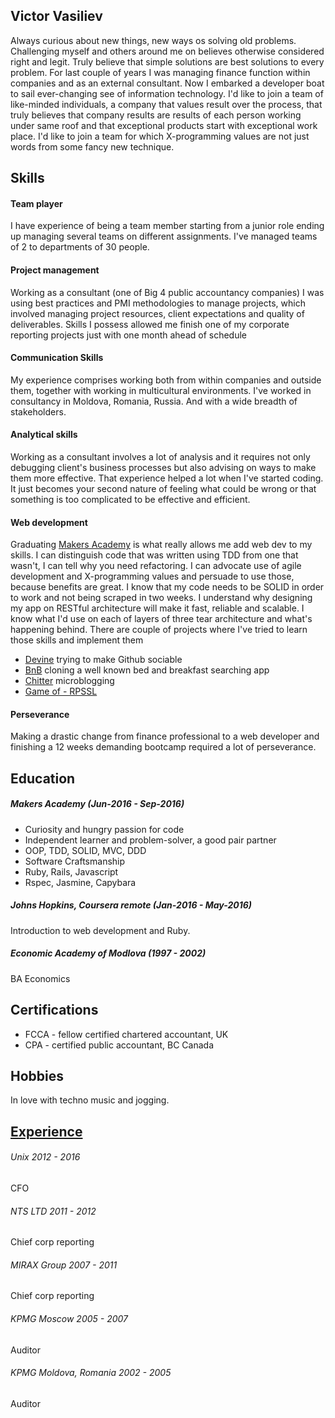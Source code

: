 ## Victor Vasiliev

Always curious about new things, new ways os solving old problems. Challenging myself and others around me on believes otherwise considered right and legit. Truly believe that simple solutions are best solutions to every problem.
For last couple of years I was managing finance function within companies and as an external consultant. Now I embarked a developer boat to sail ever-changing see of information technology.
I'd like to join a team of like-minded individuals, a company that values result over the process, that truly believes that company results are results of each person working under same roof and that exceptional products start with exceptional work place. I'd like to join a team for which X-programming values are not just words from some fancy new technique.

## Skills
#### Team player
I have experience of being a team member starting from a junior role ending up managing several teams on different assignments. I've managed teams of 2 to departments of 30 people.

#### Project management
Working as a consultant (one of Big 4 public accountancy companies) I was using best practices and PMI methodologies to manage projects, which involved managing project resources, client expectations and quality of deliverables. Skills I possess allowed me finish one of my corporate reporting projects just with one month ahead of schedule

#### Communication Skills
My experience comprises working both from within companies and outside them, together with working in multicultural environments. I've worked in consultancy in Moldova, Romania, Russia. And with a wide breadth of stakeholders.

#### Analytical skills
Working as a consultant involves a lot of analysis and it requires not only debugging client's business processes but also advising on ways to make them more effective. That experience helped a lot when I've started coding. It just becomes your second nature of feeling what could be wrong or that something is too complicated to be effective and efficient.

#### Web development
Graduating [Makers Academy](http://www.makersacademy.com/) is what really allows me add web dev to my skills. I can distinguish code that was written using TDD from one that wasn't, I can tell why you need refactoring. I can advocate use of agile development and X-programming values and persuade to use those, because benefits are great. I know that my code needs to be SOLID in order to work and not being scraped in two weeks. I understand why designing my app on RESTful architecture will make it fast, reliable and scalable. I know what I'd use on each of layers of three tear architecture and what's happening behind.
There are couple of projects where I've tried to learn those skills and implement them
* [Devine](https://github.com/SocialList/devine) trying to make Github sociable
* [BnB](https://github.com/lukecartledge/MakersBnB) cloning a well known bed and breakfast searching app
* [Chitter](https://github.com/6eff/chitter-challenge) microblogging
* [Game of - RPSSL](https://github.com/6eff/rps-challenge)

#### Perseverance
Making a drastic change from finance professional to a web developer and finishing a 12 weeks demanding bootcamp required a lot of perseverance.

## Education
##### Makers Academy (Jun-2016 - Sep-2016)

* Curiosity and hungry passion for code
* Independent learner and problem-solver, a good pair partner
* OOP, TDD, SOLID, MVC, DDD
* Software Craftsmanship
* Ruby, Rails, Javascript
* Rspec, Jasmine, Capybara

##### Johns Hopkins, Coursera remote (Jan-2016 - May-2016)

Introduction to web development and Ruby.

##### Economic Academy of Modlova (1997 - 2002)
BA Economics

## Certifications
* FCCA - fellow certified chartered accountant, UK
* CPA - certified public accountant, BC Canada

## Hobbies
In love with techno music and jogging.

## [Experience](www.linkedin.com/in/victorvasiliev)
[LI img]: https://static.licdn.com/scds/common/u/img/webpromo/btn_viewmy_160x25.png
###### Unix 2012 - 2016
CFO

###### NTS LTD 2011 - 2012
Chief corp reporting

###### MIRAX Group 2007 - 2011
Chief corp reporting

###### KPMG Moscow 2005 - 2007
Auditor

###### KPMG Moldova, Romania 2002 - 2005
Auditor

